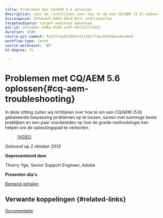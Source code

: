 ```yaml
---
title: Problemen met CQ/AEM 5.6 oplossen
description: Leer de richtlijnen over hoe te om een CQ/AEM (5.6)-Gebaseerde toepassing problemen op te lossen, samen met sommige beste praktijken en een paar voorbeelden op hoe de goede methodologie kan helpen de oplossingspad verkorten.
discoiquuid: 207a6ae5-b8d3-40cd-82fc-ee9fcbea17aa
targetaudience: target-audience advanced
exl-id: 2d7c89ac-bd0a-4549-ac0f-dbf3237c5951
duration: 3580
source-git-commit: 9a297cda953d4414131657f9ac84580aea0eabeb
workflow-type: tm+mt
source-wordcount: '95'
ht-degree: 1%

---
```


# Problemen met CQ/AEM 5.6 oplossen{#cq-aem-troubleshooting}

In deze zitting zullen wij richtlijnen over hoe te om een CQ/AEM (5.6) gebaseerde toepassing problemen op te lossen, samen met sommige beste praktijken en een paar voorbeelden op hoe de goede methodologie kan helpen om de oplossingspad te verkorten.

>[!VIDEO](https://video.tv.adobe.com/v/19571/?quality=9)

*Geleverd op 2 oktober 2013*

**Gepresenteerd door**

Thierry Yge, Senior Support Engineer, Adobe

**Presenter-dia&#39;s**

[Bestand ophalen](assets/gems-cq-troubleshoot-ppt-2.pdf)

## Verwante koppelingen {#related-links}

[Documentatie](https://docs.adobe.com/docs/en/cq/current/howto/troubleshoot.html)
